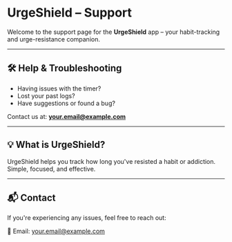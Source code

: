 # UrgeShield – Support

Welcome to the support page for the **UrgeShield** app – your habit-tracking and urge-resistance companion.

---

## 🛠️ Help & Troubleshooting

- Having issues with the timer?
- Lost your past logs?
- Have suggestions or found a bug?

Contact us at: **your.email@example.com**

---

## 💡 What is UrgeShield?

UrgeShield helps you track how long you've resisted a habit or addiction. Simple, focused, and effective.

---

## 📬 Contact

If you're experiencing any issues, feel free to reach out:

📧 Email: your.email@example.com  
